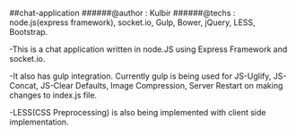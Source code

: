##chat-application
######@author    :  Kulbir
######@techs     :  node.js(express framework), socket.io, Gulp, Bower, jQuery, LESS, Bootstrap.

-This is a chat application written in node.JS using Express Framework and socket.io. 

-It also has gulp integration. Currently gulp is being used for JS-Uglify, JS-Concat, JS-Clear Defaults, Image Compression, Server Restart on making changes to index.js file.
           
-LESS(CSS Preprocessing)  is also  being implemented with client side implementation.



